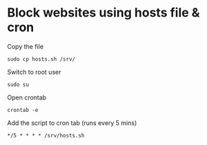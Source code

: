 # Block websites using hosts file & cron

Copy the file
```
sudo cp hosts.sh /srv/
```

Switch to root user
```
sudo su 
```

Open crontab
```
crontab -e
```

Add the script to cron tab (runs every 5 mins)
```
*/5 * * * * /srv/hosts.sh
```